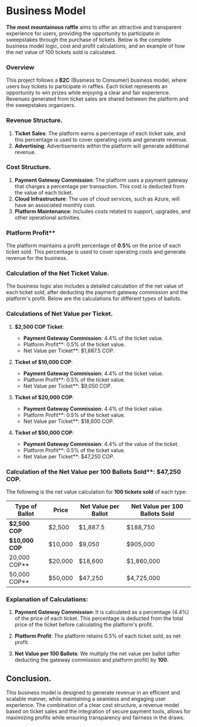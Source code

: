 # Business Model 

**The most mountainous raffle** aims to offer an attractive and transparent experience for users, providing the opportunity to participate in sweepstakes through the purchase of tickets. Below is the complete business model logic, cost and profit calculations, and an example of how the net value of 100 tickets sold is calculated.


### **Overview**

This project follows a **B2C** (Business to Consumer) business model, where users buy tickets to participate in raffles. Each ticket represents an opportunity to win prizes while enjoying a clear and fair experience. Revenues generated from ticket sales are shared between the platform and the sweepstakes organizers.


### **Revenue Structure**.

1. **Ticket Sales**: The platform earns a percentage of each ticket sale, and this percentage is used to cover operating costs and generate revenue.
2. **Advertising**: Advertisements within the platform will generate additional revenue.

### **Cost Structure**.

1. **Payment Gateway Commission**: The platform uses a payment gateway that charges a percentage per transaction. This cost is deducted from the value of each ticket.
2. **Cloud Infrastructure**: The use of cloud services, such as Azure, will have an associated monthly cost.
3. **Platform Maintenance**: Includes costs related to support, upgrades, and other operational activities.


### Platform Profit** 

The platform maintains a profit percentage of **0.5%** on the price of each ticket sold. This percentage is used to cover operating costs and generate revenue for the business.


### **Calculation of the Net Ticket Value**.

The business logic also includes a detailed calculation of the net value of each ticket sold, after deducting the payment gateway commission and the platform's profit. Below are the calculations for different types of ballots.


### **Calculations of Net Value per Ticket**.

1. **$2,500 COP Ticket**:
   - **Payment Gateway Commission**: 4.4% of the ticket value.
   - Platform Profit**: 0.5% of the ticket value.
   - Net Value per Ticket**: $1,887.5 COP.

2. **Ticket of $10,000 COP**:
   - **Payment Gateway Commission**: 4.4% of the ticket value.
   - Platform Profit**: 0.5% of the ticket value.
   - Net Value per Ticket**: $9,050 COP.

3. **Ticket of $20,000 COP**:
   - **Payment Gateway Commission**: 4.4% of the ticket value.
   - Platform Profit**: 0.5% of the ticket value.
   - Net Value per Ticket**: $18,600 COP.

4. **Ticket of $50,000 COP**:
   - **Payment Gateway Commission**: 4.4% of the value of the ticket.
   - Platform Profit**: 0.5% of the ticket value.
   - Net Value per Ticket**: $47,250 COP.



### Calculation of the Net Value per 100 Ballots Sold**: $47,250 COP.

The following is the net value calculation for **100 tickets sold** of each type:

| **Type of Ballot** | **Price** | **Net Value per Ballot** | **Net Value per 100 Ballots Sold** |
|--------------------|------------|---------------------------|----------------------------------------|
| **$2,500 COP** | $2,500 | $1,887.5 | $188,750 | |
| **$10,000 COP** | $10,000 | $9,050 | $905,000 | $905,000 |
20,000 COP** | $20,000 | $18,600 | $1,860,000 | $1,860,000 | $18,600 | $1,860,000 | $18,600 | $1,860,000 | $1,860,000
50,000 COP** | $50,000 | $47,250 | $4,725,000 | $4,725,000 | $47,250 | $4,725,000 | $4,725,000 | $4,725,000



### **Explanation of Calculations**:

1. **Payment Gateway Commission**: It is calculated as a percentage (4.4%) of the price of each ticket. This percentage is deducted from the total price of the ticket before calculating the platform's profit.
   
2. **Platform Profit**: The platform retains 0.5% of each ticket sold, as net profit.

3. **Net Value per 100 Ballots**: We multiply the net value per ballot (after deducting the gateway commission and platform profit) by **100**.



## **Conclusion**.

This business model is designed to generate revenue in an efficient and scalable manner, while maintaining a seamless and engaging user experience. The combination of a clear cost structure, a revenue model based on ticket sales and the integration of secure payment tools, allows for maximizing profits while ensuring transparency and fairness in the draws.


